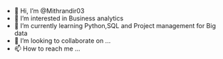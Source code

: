 - 👋 Hi, I’m @Mithrandir03
- 👀 I’m interested in Business analytics
- 🌱 I’m currently learning Python,SQL and Project management for Big data
- 💞️ I’m looking to collaborate on ...
- 📫 How to reach me ...

<!---
Mithrandir03/Mithrandir03 is a ✨ special ✨ repository because its `README.md` (this file) appears on your GitHub profile.
You can click the Preview link to take a look at your changes.
--->
